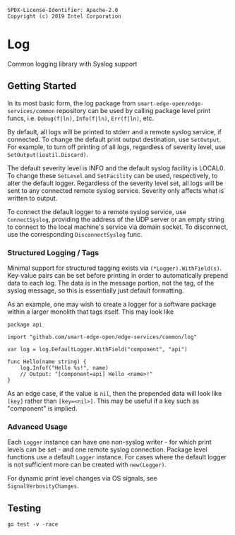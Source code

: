 ```text
SPDX-License-Identifier: Apache-2.0
Copyright (c) 2019 Intel Corporation
```

# Log

Common logging library with Syslog support

## Getting Started

In its most basic form, the log package from `smart-edge-open/edge-services/common`
repository can be used by calling package level print funcs, i.e.
`Debug(f|ln)`, `Info(f|ln)`, `Err(f|ln)`, etc.

By default, all logs will be printed to stderr and a remote syslog service, if
connected. To change the default print output destination, use `SetOutput`. For
example, to turn off printing of all logs, regardless of severity level, use
`SetOutput(ioutil.Discard)`.

The default severity level is INFO and the default syslog facility is LOCAL0.
To change these `SetLevel` and `SetFacility` can be used, respectively, to
alter the default logger. Regardless of the severity level set, all logs will
be sent to any connected remote syslog service. Severity only affects what is
written to output.

To connect the default logger to a remote syslog service, use `ConnectSyslog`,
providing the address of the UDP server or an empty string to connect to the
local machine's service via domain socket. To disconnect, use the corresponding
`DisconnectSyslog` func.

### Structured Logging / Tags

Minimal support for structured tagging exists via `(*Logger).WithField(s)`.
Key-value pairs can be set before printing in order to automatically prepend
data to each log. The data is in the message portion, not the tag, of the
syslog message, so this is essentially just default formatting.

As an example, one may wish to create a logger for a software package within a
larger monolith that tags itself. This may look like

```
package api

import "github.com/smart-edge-open/edge-services/common/log"

var log = log.DefaultLogger.WithField("component", "api")

func Hello(name string) {
	log.Infof("Hello %s!", name)
	// Output: "[component=api] Hello <name>!"
}
```

As an edge case, if the value is `nil`, then the prepended data will look like
`[key]` rather than `[key=<nil>]`. This may be useful if a key such as
"component" is implied.

### Advanced Usage

Each `Logger` instance can have one non-syslog writer - for which print levels
can be set - and one remote syslog connection. Package level functions use a
default `Logger` instance. For cases where the default logger is not sufficient
more can be created with `new(Logger)`.

For dynamic print level changes via OS signals, see `SignalVerbosityChanges`.

## Testing

```
go test -v -race
```

